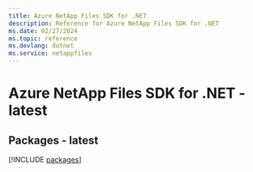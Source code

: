 ```yaml
---
title: Azure NetApp Files SDK for .NET
description: Reference for Azure NetApp Files SDK for .NET
ms.date: 02/27/2024
ms.topic: reference
ms.devlang: dotnet
ms.service: netappfiles
---
```

# Azure NetApp Files SDK for .NET - latest
## Packages - latest
[!INCLUDE [packages](netapp-files-index.md)]